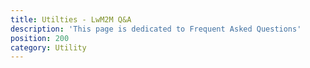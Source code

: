 ```yaml
---
title: Utilties - LwM2M Q&A
description: 'This page is dedicated to Frequent Asked Questions'
position: 200
category: Utility
---
```


